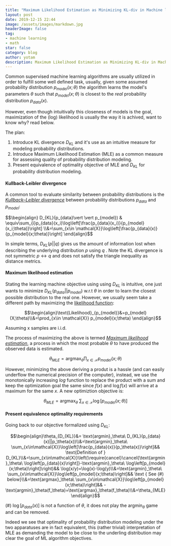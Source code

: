 ```yaml
---
title: "Maximum Likelihood Estimation as Minimizing KL-div in Machine learning"
layout: post
date: 2019-12-15 22:44
image: /assets/images/markdown.jpg
headerImage: false
tag:
- machine learning
- math
star: false
category: blog
author: yotam
description: Maximum Likelihood Estimation as Minimizing KL-div in Machine learning
---
```


Common supervised machine learning algorithms are usually utilized in order to fulfill some well defined task, usually, given some assumed probability distribution $p_{model}(x;\theta)$ the algorithm learns the model's parameters $\theta$ such that $p_{model} (x;\theta)$ is closest to the *real* probability distribution $p_{data}(x)$.

However, even though intuitivally this closeness of models is the goal, maximization of the (log) likelihood is usually the way it is achived, want to know why? read below.

The plan:

1. Introduce KL divergence $D_{KL}$ and it's use as an intuitive measure for modeling probability distributions.
2. Introduce Maximum Likelihood Estimation (MLE) as a common measure for assessing quality of probability distribution modeling.
3. Present equivalence of optimality objective of MLE and $D_{KL}$  for probability distribution modeling.

#### Kullback-Leibler divergence

A common tool to evaluate similarity between probability distributions is the *[Kullback–Leibler divergence](https://en.wikipedia.org/wiki/Kullback–Leibler_divergence)* between probability distributions $p_{data}$ and $p_{model}$:

<div>
$$\begin{align} D_{KL}(p_{data}\vert \vert p_{model}) & \equiv\sum_{i}p_{data}(x_i)\log\left[\frac{p_{data}(x_i)}{p_{model}(x_i;\theta)}\right] \\&=\sum_{x\in \mathcal{X}}\log\left[\frac{p_{data}(x)}{p_{model}(x;\theta)}\right]  \end{align}$$
</div>

 In simple terms, $D_{KL}(p||q)$ gives us the amount of information lost when describing the underlying distribution $p$ using $q$ .
 Note the KL divergence is not symmetric $p\leftrightarrow q$ and does not satisfy the triangle inequality as distance metrics.  

#### Maximum likelihood estimation

 Stating the learning machine objective using using $D_{KL}$ is intuitive, one just wants to minimize $D_{KL}(p_{data}\vert \vert p_{model})$ w.r.t $\theta$ in order to learn the closest possible distribution to the real one. However, we usually seem take a different path by maximizing the [likelihood function](https://en.wikipedia.org/wiki/Likelihood_function):

$$\begin{align}\text{Likelihood}_{p_{model}}&=p_{model}(X;\theta)\\&=\prod_{x\in \mathcal{X}} p_{model}(x;\theta) \end{align}$$

Assuming x samples are i.i.d.

The process of maximizing the above is termed [*Maximum likelihood estimation*](https://en.wikipedia.org/wiki/Maximum_likelihood_estimation), a process in which the most probable $\theta$ to have produced the observed data is estimated.

$$\theta_{MLE}=\text{argmax}_\theta \prod_{x\in \mathcal{X}} p_{model}(x;\theta)$$

However, minimizing the above deriving a produt is a hassle (and can easily underflow the numerical precision of the computer), instead, we use the monotonically increasing $log$ function to replace the product with a sum and keep the optimization goal the same since $f(x)$ and $\log f(x)$ will arrive at a maximum for the same $x$. A new optimiztion objective is:

$$\theta_{MLE}=\text{argmax}_\theta\ \sum_{x\in\mathcal{X}} \log\left[p_{model}(x;\theta)\right]$$

#### Present equivalence optimality requirements

Going back to our objective formalized using $D_{KL}$:

$$\begin{align}\theta_{D_{KL}}&= \text{argmin}_\theta\  D_{KL}(p_{data}(x)||p_\theta(x))\\&=\text{argmin}_\theta\  \sum_{x\in\mathcal{X}}\log\left[\frac{p_{data}(x)}{p_\theta(x)}\right]&& \text{Definition of } D_{KL}\\&=\sum_{x\in\mathcal{X}}\left(\require{cancel}\cancel{\text{argmin}_\theta\  \log\left[p_{data}(x)\right]}-\text{argmin}_\theta\  \log\left[p_{model}(x;\theta)\right]\right)&& \log(x/y)=\log(x)-\log(y)\\&=\text{argmin}_\theta\ \sum_{x\in\mathcal{X}}\log\left[p_{model}(x;\theta)\right]&& \text { See (#) below}\\&=\text{argmax}_\theta\ \sum_{x\in\mathcal{X}}\log\left[p_{model}(x;\theta)\right]&& -\text{argmin}_\theta(f_\theta)=\text{argmax}_\theta(f_\theta)\\&=\theta_{MLE}\end{align}$$

(#) $\log\left[p_{data}(x)\right]$  is not a function of $\theta$, it does not play the $\text{argmin}_\theta$ game and can be removed.

Indeed we see that optimality of probability distribution modeling under the two apparatuses are in fact equivalent, this (rather trivial) interpretation of MLE as demanding the model to be close to the underling distribution may clear the goal of ML algorithm objectives.  
